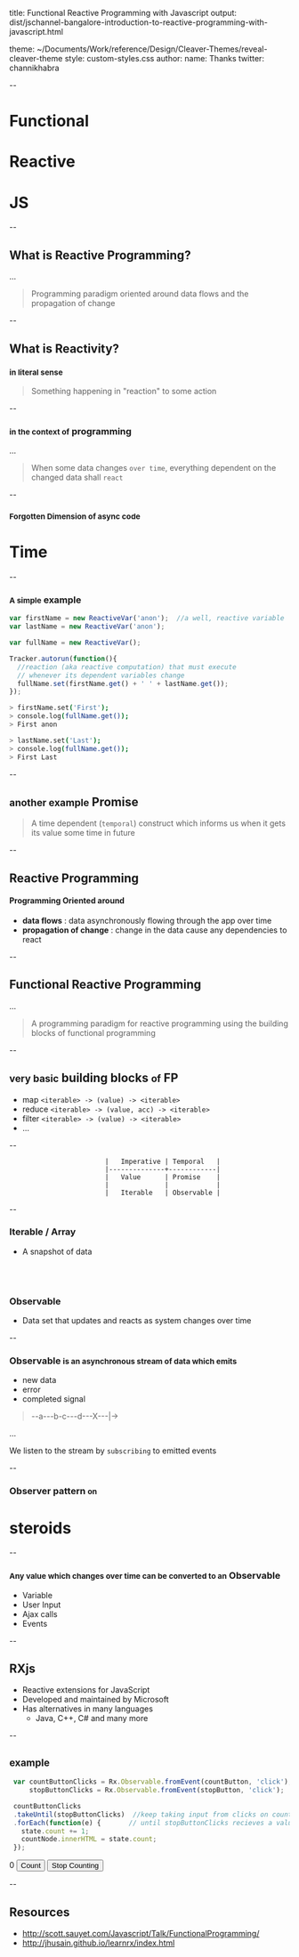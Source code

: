 title: Functional Reactive Programming with Javascript
output: dist/jschannel-bangalore-introduction-to-reactive-programming-with-javascript.html
<!-- theme: sudodoki/reveal-cleaver-theme -->
theme: ~/Documents/Work/reference/Design/Cleaver-Themes/reveal-cleaver-theme
style: custom-styles.css
author:
  name: Thanks
  twitter: channikhabra

--
<script src="../../code/lib/tracker.js"></script>
<script src="../../code/lib/reactive-var.js"></script>
<script src="../../code/meteor-tracker-reactive-demo.js"></script>
<script src="../../code/lib/bower_components/rxjs/dist/rx.all.js"></script>

<div class="title-slide">
  <div class="title-1">
    <h1 class="title-fn">Functional</h1>
    <h1 class="title-rx">Reactive </h1>
  </div>
  <h1 class="title-js">JS</h1>
</div>

--

## What is Reactive Programming?

...
> Programming paradigm oriented around data flows and the propagation of change

--

## What is Reactivity?

### <small>in literal sense</small>

> Something happening in "reaction" to some action

--

### <small>in the context of</small> programming
...
> When some data changes `over time`, everything dependent on the changed data shall `react`

--

### <small>Forgotten Dimension of async code</small>
# Time

--
### <small>A simple</small> example

```javascript
var firstName = new ReactiveVar('anon');  //a well, reactive variable
var lastName = new ReactiveVar('anon');

var fullName = new ReactiveVar();

Tracker.autorun(function(){
  //reaction (aka reactive computation) that must execute
  // whenever its dependent variables change
  fullName.set(firstName.get() + ' ' + lastName.get());
});
```

```bash
> firstName.set('First');
> console.log(fullName.get());
> First anon

> lastName.set('Last');
> console.log(fullName.get());
> First Last

```

--

## <small>another example</small> Promise

> A time dependent (`temporal`) construct which informs us when it gets its value some time in future

--

## Reactive Programming
#### Programming Oriented around

* **data flows**               :  data asynchronously flowing through the app over time
* **propagation of change**    :  change in the data cause any dependencies to react

--

## Functional Reactive Programming
...
> A programming paradigm for reactive programming using the building blocks of functional programming

--

## <small>very basic</small> building blocks <small>of</small> FP

* map
  `<iterable> -> (value) -> <iterable>`
* reduce
  `<iterable> -> (value, acc) -> <iterable>`
* filter
  `<iterable> -> (value) -> <iterable>`
* ...

--

```
                        |   Imperative | Temporal   |
                        |--------------+------------|
                        |   Value      | Promise    |
                        |              |            |
                        |   Iterable   | Observable |
```

--

<div class="s" style="text-align:left">
<h3>Iterable / Array</h3>
<ul>
  <li>A snapshot of data</li>
</ul>

<br/>
<br/>

<h3>Observable</h3>
<ul>
  <li>Data set that updates and reacts as system changes over time</li>
</ul>
</div>
--

### Observable <small>is an asynchronous stream of data which emits </small>
  * new data
  * error
  * completed signal

> --a---b-c---d---X---|->

...

We listen to the stream by `subscribing` to emitted events

--

### Observer pattern <small>on</small>
# steroids

--

### <small>Any value which changes over time can be converted to an</small> Observable
* Variable
* User Input
* Ajax calls
* Events

--

## RXjs

* Reactive extensions for JavaScript
* Developed and maintained by Microsoft
* Has alternatives in many languages
  * Java, C++, C# and many more

--

## <small>example</small>

```javascript
 var countButtonClicks = Rx.Observable.fromEvent(countButton, 'click'),
     stopButtonClicks = Rx.Observable.fromEvent(stopButton, 'click');

 countButtonClicks
 .takeUntil(stopButtonClicks)  //keep taking input from clicks on countButton
 .forEach(function(e) {       // until stopButtonClicks recieves a value
   state.count += 1;
   countNode.innerHTML = state.count;
 });
```
<span id="count">0</span>
<button id="count-btn">Count</button>
<button id="stop-btn">Stop Counting</button>


<script src="../../code/rx-simple-count-stop-count-example.js"></script>

--

## Resources
* http://scott.sauyet.com/Javascript/Talk/FunctionalProgramming/
* http://jhusain.github.io/learnrx/index.html

